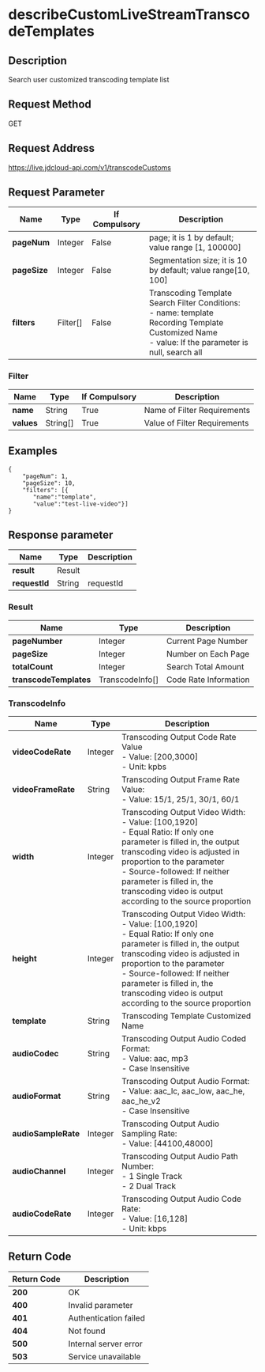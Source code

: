 # describeCustomLiveStreamTranscodeTemplates


## Description
Search user customized transcoding template list

## Request Method
GET

## Request Address
https://live.jdcloud-api.com/v1/transcodeCustoms


## Request Parameter
|Name|Type|If Compulsory|Description|
|---|---|---|---|
|**pageNum**|Integer|False|page; it is 1 by default; value range [1, 100000]|
|**pageSize**|Integer|False|Segmentation size; it is 10 by default; value range[10, 100]|
|**filters**|Filter[]|False|Transcoding Template Search Filter Conditions:<br>  - name:   template  Recording Template Customized Name<br>  - value:  If the parameter is null, search all<br>|

### Filter
|Name|Type|If Compulsory|Description|
|---|---|---|---|
|**name**|String|True|Name of Filter Requirements|
|**values**|String[]|True|Value of Filter Requirements|

## Examples
    {
        "pageNum": 1,
        "pageSize": 10,
        "filters": [{
           "name":"template",
           "value":"test-live-video"}]
    }

## Response parameter
|Name|Type|Description|
|---|---|---|
|**result**|Result| |
|**requestId**|String|requestId|

### Result
|Name|Type|Description|
|---|---|---|
|**pageNumber**|Integer|Current Page Number|
|**pageSize**|Integer|Number on Each Page|
|**totalCount**|Integer|Search Total Amount|
|**transcodeTemplates**|TranscodeInfo[]|Code Rate Information|
### TranscodeInfo
|Name|Type|Description|
|---|---|---|
|**videoCodeRate**|Integer|Transcoding Output Code Rate Value<br>  - Value: [200,3000]<br>  - Unit: kpbs<br>|
|**videoFrameRate**|String|Transcoding Output Frame Rate Value:<br>  - Value: 15/1, 25/1, 30/1, 60/1<br>|
|**width**|Integer|Transcoding Output Video Width:<br>  - Value: [100,1920]<br>  - Equal Ratio: If only one parameter is filled in, the output transcoding video is adjusted in proportion to the parameter<br>  - Source-followed: If neither parameter is filled in, the transcoding video is output according to the source proportion<br>|
|**height**|Integer|Transcoding Output Video Width:<br>  - Value: [100,1920]<br>  - Equal Ratio: If only one parameter is filled in, the output transcoding video is adjusted in proportion to the parameter<br>  - Source-followed: If neither parameter is filled in, the transcoding video is output according to the source proportion<br>|
|**template**|String|Transcoding Template Customized Name|
|**audioCodec**|String|Transcoding Output Audio Coded Format:<br>  - Value: aac, mp3<br>  - Case Insensitive<br>|
|**audioFormat**|String|Transcoding Output Audio Format:<br>  - Value: aac_lc, aac_low, aac_he, aac_he_v2<br>  - Case Insensitive<br>|
|**audioSampleRate**|Integer|Transcoding Output Audio Sampling Rate:<br>  - Value: [44100,48000]<br>|
|**audioChannel**|Integer|Transcoding Output Audio Path Number:<br>  - 1  Single Track<br>  - 2  Dual Track<br>|
|**audioCodeRate**|Integer|Transcoding Output Audio Code Rate:<br>  - Value: [16,128]<br>  - Unit: kbps<br>|

## Return Code
|Return Code|Description|
|---|---|
|**200**|OK|
|**400**|Invalid parameter|
|**401**|Authentication failed|
|**404**|Not found|
|**500**|Internal server error|
|**503**|Service unavailable|
